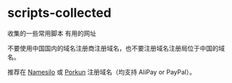 # scripts-collected
收集的一些常用脚本 有用的网址




不要使用中国国内的域名注册商注册域名，也不要注册域名注册局位于中国的域名。

推荐在 [Namesilo](https://www.namesilo.com/) 或 [Porkun](https://porkbun.com/) 注册域名（均支持 AliPay or PayPal）。
